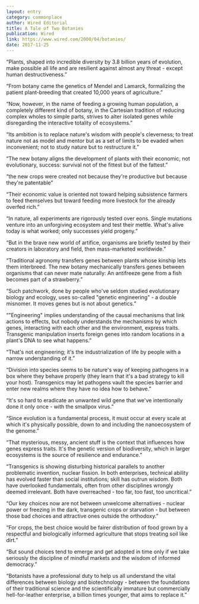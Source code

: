 ```yaml
---
layout: entry
category: commonplace
author: Wired Editorial
title: A Tale of Two Botanies
publication: Wired
link: https://www.wired.com/2000/04/botanies/
date: 2017-11-25
---
```


“Plants, shaped into incredible diversity by 3.8 billion years of evolution, make possible all life and are resilient against almost any threat - except human destructiveness.”

“From botany came the genetics of Mendel and Lamarck, formalizing the patient plant-breeding that created 10,000 years of agriculture.”

“Now, however, in the name of feeding a growing human population, a completely different kind of botany, in the Cartesian tradition of reducing complex wholes to simple parts, strives to alter isolated genes while disregarding the interactive totality of ecosystems.”

“Its ambition is to replace nature's wisdom with people's cleverness; to treat nature not as model and mentor but as a set of limits to be evaded when inconvenient; not to study nature but to restructure it.”

“The new botany aligns the development of plants with their economic, not evolutionary, success: survival not of the fittest but of the fattest.”

“the new crops were created not because they're productive but because they're patentable”

“Their economic value is oriented not toward helping subsistence farmers to feed themselves but toward feeding more livestock for the already overfed rich.”

“In nature, all experiments are rigorously tested over eons. Single mutations venture into an unforgiving ecosystem and test their mettle. What's alive today is what worked; only successes yield progeny.”

“But in the brave new world of artifice, organisms are briefly tested by their creators in laboratory and field, then mass-marketed worldwide.”

“Traditional agronomy transfers genes between plants whose kinship lets them interbreed. The new botany mechanically transfers genes between organisms that can never mate naturally: An antifreeze gene from a fish becomes part of a strawberry.”

“Such patchwork, done by people who've seldom studied evolutionary biology and ecology, uses so-called "genetic engineering" - a double misnomer. It moves genes but is not about genetics.”

“"Engineering" implies understanding of the causal mechanisms that link actions to effects, but nobody understands the mechanisms by which genes, interacting with each other and the environment, express traits. Transgenic manipulation inserts foreign genes into random locations in a plant's DNA to see what happens.”

“That's not engineering; it's the industrialization of life by people with a narrow understanding of it.”

“Division into species seems to be nature's way of keeping pathogens in a box where they behave properly (they learn that it's a bad strategy to kill your host). Transgenics may let pathogens vault the species barrier and enter new realms where they have no idea how to behave.”

“It's so hard to eradicate an unwanted wild gene that we've intentionally done it only once - with the smallpox virus.”

“Since evolution is a fundamental process, it must occur at every scale at which it's physically possible, down to and including the nanoecosystem of the genome.”

“That mysterious, messy, ancient stuff is the context that influences how genes express traits. It's the genetic version of biodiversity, which in larger ecosystems is the source of resilience and endurance.”

“Transgenics is showing disturbing historical parallels to another problematic invention, nuclear fission. In both enterprises, technical ability has evolved faster than social institutions; skill has outrun wisdom. Both have overlooked fundamentals, often from other disciplines wrongly deemed irrelevant. Both have overreached - too far, too fast, too uncritical.”

“Our key choices now are not between unwelcome alternatives - nuclear power or freezing in the dark, transgenic crops or starvation - but between those bad choices and attractive ones outside the orthodoxy.”

“For crops, the best choice would be fairer distribution of food grown by a respectful and biologically informed agriculture that stops treating soil like dirt.”

“But sound choices tend to emerge and get adopted in time only if we take seriously the discipline of mindful markets and the wisdom of informed democracy.”

“Botanists have a professional duty to help us all understand the vital differences between biology and biotechnology - between the foundations of their traditional science and the scientifically immature but commercially hell-for-leather enterprise, a billion times younger, that aims to replace it.”

